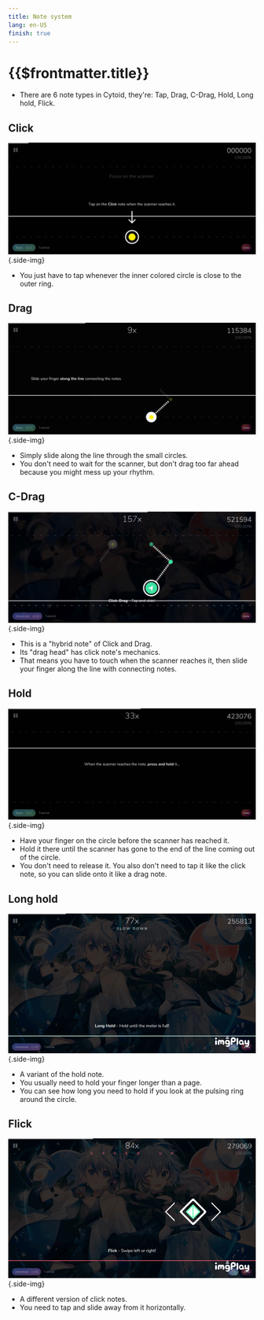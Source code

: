 ```yaml
---
title: Note system
lang: en-US
finish: true
---
```


# {{$frontmatter.title}}

- There are 6 note types in Cytoid, they're: Tap, Drag, C-Drag, Hold, Long hold, Flick.

## Click

![Click](./_source_play.md/click.gif){.side-img}

- You just have to tap whenever the inner colored circle is close to the outer ring.

## Drag

![Drag](./_source_play.md/drag.gif){.side-img}

- Simply slide along the line through the small circles.
- You don't need to wait for the scanner, but don't drag too far ahead because you might mess up your rhythm.

## C-Drag

![C-Drag](./_source_play.md/c-drag.gif){.side-img}

- This is a "hybrid note" of Click and Drag.
- Its "drag head" has click note's mechanics.
- That means you have to touch when the scanner reaches it, then slide your finger along the line with connecting notes.

## Hold

![Hold](./_source_play.md/hold.gif){.side-img}

- Have your finger on the circle before the scanner has reached it.
- Hold it there until the scanner has gone to the end of the line coming out of the circle.
- You don't need to release it. You also don't need to tap it like the click note, so you can slide onto it like a drag note.

## Long hold

![Long Hold](./_source_play.md/long_hold.gif){.side-img}

- A variant of the hold note.
- You usually need to hold your finger longer than a page.
- You can see how long you need to hold if you look at the pulsing ring around the circle.

## Flick

![Flick](./_source_play.md/flick.gif){.side-img}

- A different version of click notes.
- You need to tap and slide away from it horizontally.
